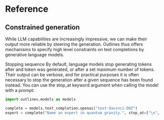 # Reference

## Constrained generation

While LLM capabilities are increasingly impressive, we can make their output more reliable by steering the generation. Outlines thus offers mechanisms to specify high level constraints on text completions by generative language models.

Stopping sequence
By default, language models stop generating tokens after and <EOS> token was generated, or after a set maximum number of tokens. Their output can be verbose, and for practical purposes it is often necessary to stop the generation after a given sequence has been found instead. You can use the stop_at keyword argument when calling the model with a prompt:

```python
import outlines.models as models

complete = models.text_completion.openai("text-davinci-002")
expert = complete("Name an expert in quantum gravity.", stop_at=["\n", "."])
```
